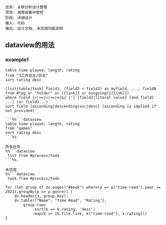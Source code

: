 	任务: 关联分析设计整理
	项目: 湖南省集中管控
	阶段: 详细设计
	输入: 代码
	输出: 设计文档, 未完成功能说明


## dataview的用法

### example1

```dataview
table time-played, length, rating
from "3工作日志/日志"
sort rating desc
```

```dataview
[list|table|task] field1, (field2 + field3) as myfield, ..., fieldN
from #tag or "folder" or [[link]] or outgoing([[link]])
where field [>|>=|<|<=|=|&|'|'] [field2|literal value] (and field2 ...) (or field3...)
sort field [ascending|descending|asc|desc] (ascending is implied if not provided)
```







```
```%%```dataview
table time-played, length, rating
from "games"
sort rating desc
```%%

所有任务
%%```dataview
 list from #process/todo 
```%%

未完成 
%%```dataview
 task from #process/todo 

```



```dataviewjs
for (let group of dv.pages("#book").where(p => p["time-read"].year == 2021).groupBy(p => p.genre)) {
	dv.header(3, group.key);
	dv.table(["Name", "Time Read", "Rating"],
		group.rows
			.sort(k => k.rating, 'desc')
			.map(k => [k.file.link, k["time-read"], k.rating]))
}
```